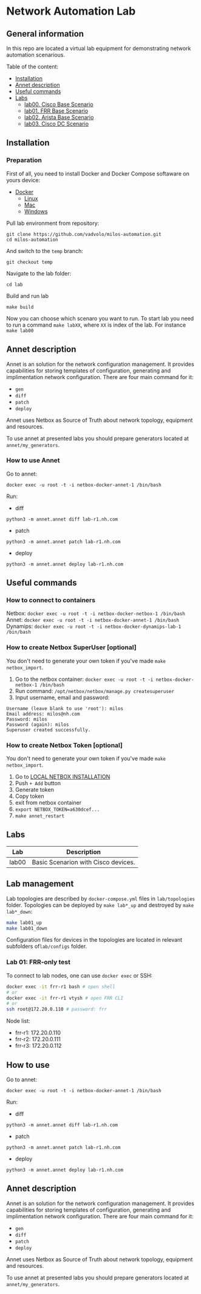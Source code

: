 # Network Automation Lab

## General information

In this repo are located a virtual lab equipment for demonstrating network automation scenarious.

Table of the content:
- [Installation](#installation)
- [Annet description](#annet-description)
- [Useful commands](#useful-commands)
- [Labs](#labs)
  - [lab00. Cisco Base Scenario](./topologies/lab00_cisco_base)
  - [lab01. FRR Base Scenario](./topologies/lab01_frr-only-test)
  - [lab02. Arista Base Scenario](./topologies/lab02_ceos-test)
  - [lab03. Cisco DC Scenario](./topologies/lab03_dc_cisco)

## Installation

### Preparation

First of all, you need to install Docker and Docker Compose softaware on yours device:

- [Docker](https://docs.docker.com/engine/install/)
  - [Linux](https://docs.docker.com/desktop/install/linux/)
  - [Mac](https://docs.docker.com/desktop/install/mac-install/)
  - [Windows](https://docs.docker.com/desktop/install/windows-install/)

Pull lab environment from repository:

```
git clone https://github.com/vadvolo/milos-automation.git
cd milos-automation
```

And switch to the `temp` branch:

```
git checkout temp
```

Navigate to the lab folder:

```
cd lab
```

Build and run lab

```
make build
```

Now you can choose which scenaro you want to run. To start lab you need to run a command `make labXX`, where `XX` is index of the lab. For instance `make lab00`

## Annet description

Annet is an solution for the network configuration management. It provides capabilities for storing templates of configuration, generating and implimentation network configuration. There are four main command for it:
- `gen`
- `diff`
- `patch`
- `deploy`

Annet uses Netbox as Source of Truth about network topology, equipment and resources.

To use annet at presented labs you should prepare generators located at `annet/my_generators`.

### How to use Annet

Go to annet:

```
docker exec -u root -t -i netbox-docker-annet-1 /bin/bash
```

Run:

- diff

```
python3 -m annet.annet diff lab-r1.nh.com
```

- patch

```
python3 -m annet.annet patch lab-r1.nh.com
```

- deploy

```
python3 -m annet.annet deploy lab-r1.nh.com
```

## Useful commands

### How to connect to containers

Netbox: `docker exec -u root -t -i netbox-docker-netbox-1 /bin/bash`
Annet: `docker exec -u root -t -i netbox-docker-annet-1 /bin/bash`
Dynamips: `docker exec -u root -t -i netbox-docker-dynamips-lab-1 /bin/bash`

### How to create Netbox SuperUser [optional]

You don't need to generate your own token if you've made `make netbox_import`.

1. Go to the netbox container: `docker exec -u root -t -i netbox-docker-netbox-1 /bin/bash`
2. Run command: `/opt/netbox/netbox/manage.py createsuperuser`
3. Input username, email and password:

```
Username (leave blank to use 'root'): milos
Email address: milos@nh.com
Password: milos
Password (again): milos
Superuser created successfully.
```

### How to create Netbox Token [optional]

You don't need to generate your own token if you've made `make netbox_import`.

1. Go to [LOCAL NETBOX INSTALLATION](http://localhost:8000/users/tokens/)
2. Push `+ Add` button
3. Generate token
4. Copy token
5. exit from netbox container
6. `export NETBOX_TOKEN=a630dcef...`
7. `make annet_restart`

## Labs

| Lab | Description |
|:---:|:-----------:|
| lab00 | Basic Scenarion with Cisco devices. |


## Lab management

Lab topologies are described by `docker-compose.yml` files in `lab/topologies` folder. Topologies can be deployed by `make lab*_up` and destroyed by `make lab*_down`:
```bash
make lab01_up
make lab01_down
```
Configuration files for devices in the topologies are located in relevant subfolders of`lab/configs` folder.

### Lab 01: FRR-only test

To connect to lab nodes, one can use `docker exec` or SSH:
```bash
docker exec -it frr-r1 bash # open shell
# or
docker exec -it frr-r1 vtysh # open FRR CLI
# or
ssh root@172.20.0.110 # password: frr
```

Node list:
- frr-r1: 172.20.0.110
- frr-r2: 172.20.0.111
- frr-r3: 172.20.0.112

## How to use

Go to annet:

```
docker exec -u root -t -i netbox-docker-annet-1 /bin/bash
```

Run:

- diff

```
python3 -m annet.annet diff lab-r1.nh.com
```

- patch

```
python3 -m annet.annet patch lab-r1.nh.com
```

- deploy

```
python3 -m annet.annet deploy lab-r1.nh.com
```

## Annet description

Annet is an solution for the network configuration management. It provides capabilities for storing templates of configuration, generating and implimentation network configuration. There are four main command for it:
- `gen`
- `diff`
- `patch`
- `deploy`

Annet uses Netbox as Source of Truth about network topology, equipment and resources.

To use annet at presented labs you should prepare generators located at `annet/my_generators`.
